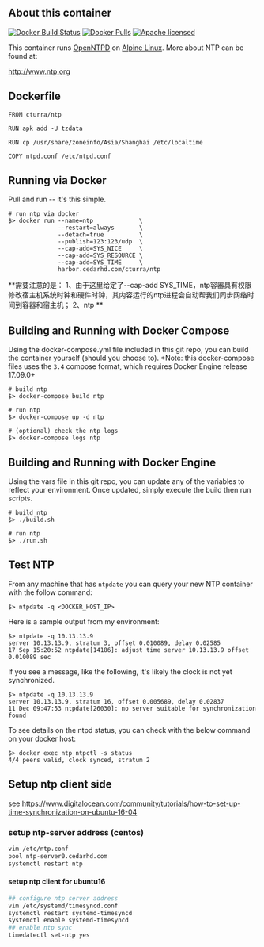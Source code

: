 About this container
---
[![Docker Build Status](https://img.shields.io/docker/build/cturra/ntp.svg)](https://hub.docker.com/r/cturra/ntp/)
[![Docker Pulls](https://img.shields.io/docker/pulls/cturra/ntp.svg)](https://hub.docker.com/r/cturra/ntp/)
[![Apache licensed](https://img.shields.io/badge/license-Apache-blue.svg)](https://raw.githubusercontent.com/cturra/docker-ntp/master/LICENSE)

This container runs [OpenNTPD](http://www.openntpd.org/index.html) on [Alpine Linux](https://alpinelinux.org/). More about NTP can be found at:

  http://www.ntp.org



## Dockerfile
```Dockefile
FROM cturra/ntp

RUN apk add -U tzdata

RUN cp /usr/share/zoneinfo/Asia/Shanghai /etc/localtime

COPY ntpd.conf /etc/ntpd.conf
```


Running via Docker
---
Pull and run -- it's this simple.

```
# run ntp via docker
$> docker run --name=ntp             \
              --restart=always       \
              --detach=true          \
              --publish=123:123/udp  \
              --cap-add=SYS_NICE     \
              --cap-add=SYS_RESOURCE \
              --cap-add=SYS_TIME     \
              harbor.cedarhd.com/cturra/ntp
```
**需要注意的是：
1、由于这里给定了--cap-add SYS_TIME，ntp容器具有权限修改宿主机系统时钟和硬件时钟，其内容运行的ntp进程会自动帮我们同步网络时间到容器和宿主机；
2、ntp
**

Building and Running with Docker Compose
---
Using the docker-compose.yml file included in this git repo, you can build the container yourself (should you choose to).
*Note: this docker-compose files uses the `3.4` compose format, which requires Docker Engine release 17.09.0+

```
# build ntp
$> docker-compose build ntp

# run ntp
$> docker-compose up -d ntp

# (optional) check the ntp logs
$> docker-compose logs ntp
```


Building and Running with Docker Engine
---
Using the vars file in this git repo, you can update any of the variables to reflect your
environment. Once updated, simply execute the build then run scripts.

```
# build ntp
$> ./build.sh

# run ntp
$> ./run.sh
```


Test NTP
---
From any machine that has `ntpdate` you can query your new NTP container with the follow
command:

```
$> ntpdate -q <DOCKER_HOST_IP>
```


Here is a sample output from my environment:

```
$> ntpdate -q 10.13.13.9
server 10.13.13.9, stratum 3, offset 0.010089, delay 0.02585
17 Sep 15:20:52 ntpdate[14186]: adjust time server 10.13.13.9 offset 0.010089 sec
```

If you see a message, like the following, it's likely the clock is not yet synchronized.
```
$> ntpdate -q 10.13.13.9
server 10.13.13.9, stratum 16, offset 0.005689, delay 0.02837
11 Dec 09:47:53 ntpdate[26030]: no server suitable for synchronization found
```

To see details on the ntpd status, you can check with the below command on your
docker host:
```
$> docker exec ntp ntpctl -s status
4/4 peers valid, clock synced, stratum 2
```


## Setup ntp client side
see  https://www.digitalocean.com/community/tutorials/how-to-set-up-time-synchronization-on-ubuntu-16-04

### setup ntp-server address (centos)

```bash
vim /etc/ntp.conf
pool ntp-server0.cedarhd.com
systemctl restart ntp
```

#### setup ntp client for ubuntu16
```bash
## configure ntp server address
vim /etc/systemd/timesyncd.conf
systemctl restart systemd-timesyncd
systemctl enable systemd-timesyncd
## enable ntp sync
timedatectl set-ntp yes
```





